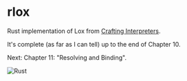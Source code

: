 # rlox

Rust implementation of Lox from [Crafting Interpreters](http://craftinginterpreters.com).

It's complete (as far as I can tell) up to the end of Chapter 10.

Next: Chapter 11: "Resolving and Binding".

![Rust](https://github.com/rlipscombe/rlox/workflows/Rust/badge.svg)
